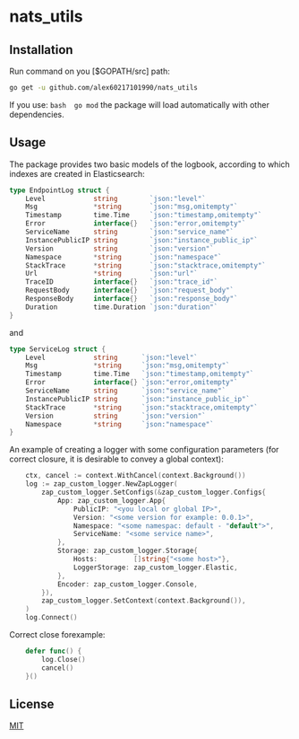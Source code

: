 # nats_utils

## Installation

Run command on you [$GOPATH/src] path:

```bash
go get -u github.com/alex60217101990/nats_utils
```

If you use: ```bash 
go mod``` 
the package will load automatically with other dependencies.

## Usage

The package provides two basic models of the logbook, according to which indexes are created in Elasticsearch: 

```go
type EndpointLog struct {
	Level            string        `json:"level"`
	Msg              *string       `json:"msg,omitempty"`
	Timestamp        time.Time     `json:"timestamp,omitempty"`
	Error            interface{}   `json:"error,omitempty"`
	ServiceName      string        `json:"service_name"`
	InstancePublicIP string        `json:"instance_public_ip"`
	Version          string        `json:"version"`
	Namespace        *string       `json:"namespace"`
	StackTrace       *string       `json:"stacktrace,omitempty"`
	Url              *string       `json:"url"`
	TraceID          interface{}   `json:"trace_id"`
	RequestBody      interface{}   `json:"request_body"`
	ResponseBody     interface{}   `json:"response_body"`
	Duration         time.Duration `json:"duration"`
}
``` 
and
```go
type ServiceLog struct {
	Level            string      `json:"level"`
	Msg              *string     `json:"msg,omitempty"`
	Timestamp        time.Time   `json:"timestamp,omitempty"`
	Error            interface{} `json:"error,omitempty"`
	ServiceName      string      `json:"service_name"`
	InstancePublicIP string      `json:"instance_public_ip"`
	StackTrace       *string     `json:"stacktrace,omitempty"`
	Version          string      `json:"version"`
	Namespace        *string     `json:"namespace"`
}
```


An example of creating a logger with some configuration parameters (for correct closure, it is desirable to convey a global context):

```go
	ctx, cancel := context.WithCancel(context.Background())
	log := zap_custom_logger.NewZapLogger(
		zap_custom_logger.SetConfigs(&zap_custom_logger.Configs{
			App: zap_custom_logger.App{
                PublicIP: "<you local or global IP>",
                Version: "<some version for example: 0.0.1>",
                Namespace: "<some namespac: default - "default">",
                ServiceName: "<some service name>",
			},
			Storage: zap_custom_logger.Storage{
				Hosts:         []string{"<some host>"},
				LoggerStorage: zap_custom_logger.Elastic,
			},
			Encoder: zap_custom_logger.Console,
		}),
		zap_custom_logger.SetContext(context.Background()),
	)
	log.Connect()
```
Correct close forexample:
```go
    defer func() {
		log.Close()
		cancel()
	}()
```

## License
[MIT](https://choosealicense.com/licenses/mit/)
